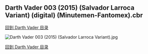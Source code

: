 ## Darth Vader 003 (2015) (Salvador Larroca Variant) (digital) (Minutemen-Fantomex).cbr


[回到 Darth Vader 目录](https://github.com/alicewish/markdown/blob/master/series/Darth-Vader.md)


![Darth Vader 003 (2015) (Salvador Larroca Variant).jpg](https://wx1.sinaimg.cn/large/6a9fdecaly1ft6j2hs4zoj21kw2ed7wh.jpg)

[回到 Darth Vader 目录](https://github.com/alicewish/markdown/blob/master/series/Darth-Vader.md)

